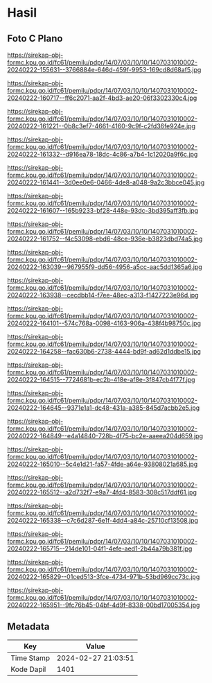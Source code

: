 # Hasil

## Foto C Plano

https://sirekap-obj-formc.kpu.go.id/fc61/pemilu/pdpr/14/07/03/10/10/1407031010002-20240222-155631--3766884e-646d-459f-9953-169cd8d68af5.jpg

https://sirekap-obj-formc.kpu.go.id/fc61/pemilu/pdpr/14/07/03/10/10/1407031010002-20240222-160717--ff6c2071-aa2f-4bd3-ae20-06f3302330c4.jpg

https://sirekap-obj-formc.kpu.go.id/fc61/pemilu/pdpr/14/07/03/10/10/1407031010002-20240222-161221--0b8c3ef7-4661-4160-9c9f-c2fd36fe924e.jpg

https://sirekap-obj-formc.kpu.go.id/fc61/pemilu/pdpr/14/07/03/10/10/1407031010002-20240222-161332--d916ea78-18dc-4c86-a7b4-1c12020a9f6c.jpg

https://sirekap-obj-formc.kpu.go.id/fc61/pemilu/pdpr/14/07/03/10/10/1407031010002-20240222-161441--3d0ee0e6-0466-4de8-a048-9a2c3bbce045.jpg

https://sirekap-obj-formc.kpu.go.id/fc61/pemilu/pdpr/14/07/03/10/10/1407031010002-20240222-161607--165b9233-bf28-448e-93dc-3bd395aff3fb.jpg

https://sirekap-obj-formc.kpu.go.id/fc61/pemilu/pdpr/14/07/03/10/10/1407031010002-20240222-161752--f4c53098-ebd6-48ce-936e-b3823dbd74a5.jpg

https://sirekap-obj-formc.kpu.go.id/fc61/pemilu/pdpr/14/07/03/10/10/1407031010002-20240222-163039--967955f9-dd56-4956-a5cc-aac5dd1365a6.jpg

https://sirekap-obj-formc.kpu.go.id/fc61/pemilu/pdpr/14/07/03/10/10/1407031010002-20240222-163938--cecdbb14-f7ee-48ec-a313-f1427223e96d.jpg

https://sirekap-obj-formc.kpu.go.id/fc61/pemilu/pdpr/14/07/03/10/10/1407031010002-20240222-164101--574c768a-0098-4163-906a-438f4b98750c.jpg

https://sirekap-obj-formc.kpu.go.id/fc61/pemilu/pdpr/14/07/03/10/10/1407031010002-20240222-164258--fac630b6-2738-4444-bd9f-ad62d1ddbe15.jpg

https://sirekap-obj-formc.kpu.go.id/fc61/pemilu/pdpr/14/07/03/10/10/1407031010002-20240222-164515--7724681b-ec2b-418e-af8e-3f847cb4f77f.jpg

https://sirekap-obj-formc.kpu.go.id/fc61/pemilu/pdpr/14/07/03/10/10/1407031010002-20240222-164645--9371e1a1-dc48-431a-a385-845d7acbb2e5.jpg

https://sirekap-obj-formc.kpu.go.id/fc61/pemilu/pdpr/14/07/03/10/10/1407031010002-20240222-164849--e4a14840-728b-4f75-bc2e-aaeea204d659.jpg

https://sirekap-obj-formc.kpu.go.id/fc61/pemilu/pdpr/14/07/03/10/10/1407031010002-20240222-165010--5c4e1d21-fa57-4fde-a64e-93808021a685.jpg

https://sirekap-obj-formc.kpu.go.id/fc61/pemilu/pdpr/14/07/03/10/10/1407031010002-20240222-165512--a2d732f7-e9a7-4fd4-8583-308c517ddf61.jpg

https://sirekap-obj-formc.kpu.go.id/fc61/pemilu/pdpr/14/07/03/10/10/1407031010002-20240222-165338--c7c6d287-6e1f-4dd4-a84c-25710cf13508.jpg

https://sirekap-obj-formc.kpu.go.id/fc61/pemilu/pdpr/14/07/03/10/10/1407031010002-20240222-165715--214de101-04f1-4efe-aed1-2b44a79b381f.jpg

https://sirekap-obj-formc.kpu.go.id/fc61/pemilu/pdpr/14/07/03/10/10/1407031010002-20240222-165829--01ced513-3fce-4734-971b-53bd969cc73c.jpg

https://sirekap-obj-formc.kpu.go.id/fc61/pemilu/pdpr/14/07/03/10/10/1407031010002-20240222-165951--9fc76b45-04bf-4d9f-8338-00bd17005354.jpg


## Metadata

| Key        | Value               |
| ---------- | ------------------- |
| Time Stamp | 2024-02-27 21:03:51 |
| Kode Dapil | 1401                |



